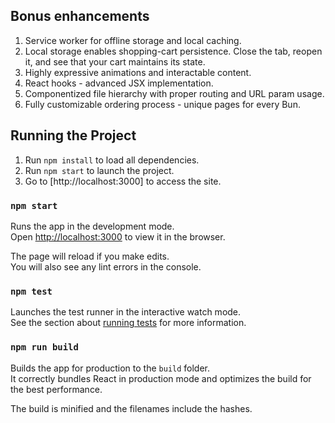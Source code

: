 ## Bonus enhancements
1. Service worker for offline storage and local caching.
2. Local storage enables shopping-cart persistence. Close the tab, reopen it, and see that your cart maintains its state.
3. Highly expressive animations and interactable content.
4. React hooks - advanced JSX implementation.
5. Componentized file hierarchy with proper routing and URL param usage.
6. Fully customizable ordering process - unique pages for every Bun.

## Running the Project

1. Run `npm install` to load all dependencies.
2. Run `npm start` to launch the project.
3. Go to [http://localhost:3000] to access the site.

### `npm start`

Runs the app in the development mode.<br>
Open [http://localhost:3000](http://localhost:3000) to view it in the browser.

The page will reload if you make edits.<br>
You will also see any lint errors in the console.

### `npm test`

Launches the test runner in the interactive watch mode.<br>
See the section about [running tests](https://facebook.github.io/create-react-app/docs/running-tests) for more information.

### `npm run build`

Builds the app for production to the `build` folder.<br>
It correctly bundles React in production mode and optimizes the build for the best performance.

The build is minified and the filenames include the hashes.<br>
